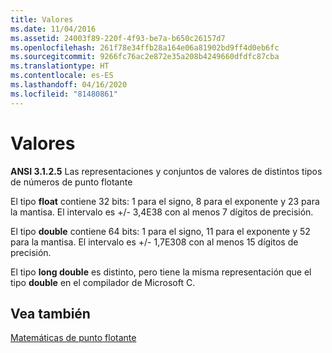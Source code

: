 ```yaml
---
title: Valores
ms.date: 11/04/2016
ms.assetid: 24003f89-220f-4f93-be7a-b650c26157d7
ms.openlocfilehash: 261f78e34ffb28a164e06a81902bd9ff4d0eb6fc
ms.sourcegitcommit: 9266fc76ac2e872e35a208b4249660dfdfc87cba
ms.translationtype: HT
ms.contentlocale: es-ES
ms.lasthandoff: 04/16/2020
ms.locfileid: "81480861"
---
```

# <a name="values"></a>Valores

**ANSI 3.1.2.5** Las representaciones y conjuntos de valores de distintos tipos de números de punto flotante

El tipo **float** contiene 32 bits: 1 para el signo, 8 para el exponente y 23 para la mantisa. El intervalo es +/- 3,4E38 con al menos 7 dígitos de precisión.

El tipo **double** contiene 64 bits: 1 para el signo, 11 para el exponente y 52 para la mantisa. El intervalo es +/- 1,7E308 con al menos 15 dígitos de precisión.

El tipo **long double** es distinto, pero tiene la misma representación que el tipo **double** en el compilador de Microsoft C.

## <a name="see-also"></a>Vea también

[Matemáticas de punto flotante](../c-language/floating-point-math.md)
